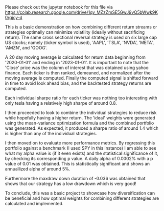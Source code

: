 Please check out the jupyter notebook for this file via https://colab.research.google.com/drive/1qv_MZzZmSE5GwJ9vQ5bWwk9K0rgjcy-d

This is a basic demonstration on how combining different return streams or strategies optimally can minimize volatility (ideally without sacrificing return). The same cross sectional reversal strategy is used on six large cap US stocks; namely (ticker symbol is used), 'AAPL', 'TSLA', 'NVDA', 'META', 'AMZN', and 'GOOG'. 

A 20 day moving average is calculated for return data beginning from '2020-01-01' and ending in '2023-01-01'. It is important to note that the 'Close' price was the column of interest that was obtained using yahoo finance. Each ticker is then ranked, demeaned, and normalized after the moving average is computed. Finally the computed signal is shifted forward in time to avoid look ahead bias, and the backtested strategy returns are computed. 

Each individual sharpe ratio for each ticker was nothing too interesting with only tesla having a relatively high sharpe of around 0.8.

I then proceeded to look to combine the individual strategies to reduce risk while hopefully having a higher return. The 'ideal' weights were generated using the mean-variance optimization formula and the combined portfolio was generated. As expected, it produced a sharpe ratio of around 1.4 which is higher than any of the individual strategies.

I then moved on to evaluate more performance metrics. By regressing this portfolio against a benchmark (I used SPY in this instance) I am able to see what my alpha value is (if it even exists) and the statistical significance of it, by checking its corresponding p value. A daily alpha of 0.0002% with a p value of 0.01 was obtained. This is statistically significant and shows an annuallized alpha of around 5%. 

Furthermore the maxdraw down duration of -0.036 was obtained that shows that our strategy has a low drawdown which is very good!

To conclude, this was a basic project to showcase how diversification can be beneficial and how optimal weights for combining different strategies are calculated and implemented.
